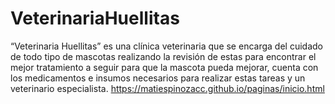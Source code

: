 # VeterinariaHuellitas
“Veterinaria Huellitas” es una clínica veterinaria que se encarga del cuidado de todo tipo de mascotas realizando la revisión de estas para encontrar el mejor tratamiento a seguir para que la mascota pueda mejorar, cuenta con los medicamentos e insumos necesarios para realizar estas tareas y un veterinario especialista.
https://matiespinozacc.github.io/paginas/inicio.html
